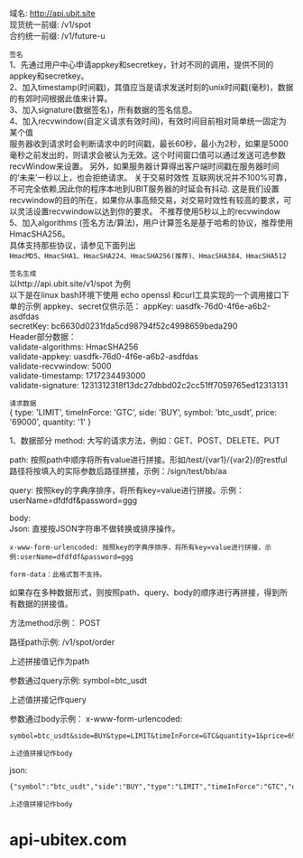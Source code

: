 域名:  http://api.ubit.site  
现货统一前缀: /v1/spot  
合约统一前缀: /v1/future-u  

`签名`  
1、先通过用户中心申请appkey和secretkey，针对不同的调用，提供不同的appkey和secretkey。  
2、加入timestamp(时间戳)，其值应当是请求发送时刻的unix时间戳(毫秒)，数据的有郊时间根据此值来计算。   
3、加入signature(数据签名)，所有数据的签名信息。  
4、加入recvwindow(自定义请求有效时间)，有效时间目前相对简单统一固定为某个值  
服务器收到请求时会判断请求中的时间戳，最长60秒，最小为2秒，如果是5000毫秒之前发出的，则请求会被认为无效。这个时间窗口值可以通过发送可选参数recvWindow来设置。 另外，如果服务器计算得出客户端时间戳在服务器时间的‘未来’一秒以上，也会拒绝请求。 关于交易时效性 互联网状况并不100%可靠，不可完全依赖,因此你的程序本地到UBIT服务器的时延会有抖动. 这是我们设置recvwindow的目的所在，如果你从事高频交易，对交易时效性有较高的要求，可以灵活设置recvwindow以达到你的要求。
不推荐使用5秒以上的recvwindow
5、加入algorithms (签名方法/算法)，用户计算签名是基于哈希的协议，推荐使用HmacSHA256。  
具体支持那些协议，请参见下面列出  
`HmacMD5、HmacSHA1、HmacSHA224、HmacSHA256(推荐)、HmacSHA384、HmacSHA512`

`签名生成`  
以http://api.ubit.site/v1/spot 为例  
以下是在linux bash环境下使用 echo openssl 和curl工具实现的一个调用接口下单的示例 appkey、secret仅供示范：
appKey: uasdfk-76d0-4f6e-a6b2-asdfdas  
secretKey: bc6630d0231fda5cd98794f52c4998659beda290  
Header部分数据：  
validate-algorithms: HmacSHA256  
validate-appkey: uasdfk-76d0-4f6e-a6b2-asdfdas  
validate-recvwindow: 5000  
validate-timestamp: 1717234493000  
validate-signature: 1231312318f13dc27dbbd02c2cc51ff7059765ed12313131  

`请求数据`  
       { type: 'LIMIT', timeInForce: 'GTC', side: 'BUY', symbol: 'btc_usdt', price: '69000', quantity: '1' }

1、数据部分
method: 大写的请求方法，例如：GET、POST、DELETE、PUT

path: 按照path中顺序将所有value进行拼接。形如/test/{var1}/{var2}/的restful路径将按填入的实际参数后路径拼接，示例：/sign/test/bb/aa

query: 按照key的字典序排序，将所有key=value进行拼接。示例：userName=dfdfdf&password=ggg

body:   
    Json: 直接按JSON字符串不做转换或排序操作。

    x-www-form-urlencoded: 按照key的字典序排序，将所有key=value进行拼接，示例:userName=dfdfdf&password=ggg　

    form-data：此格式暂不支持。

如果存在多种数据形式，则按照path、query、body的顺序进行再拼接，得到所有数据的拼接值。

方法method示例：
POST

路径path示例:
/v1/spot/order

上述拼接值记作为path

参数通过query示例:
symbol=btc_usdt

上述值拼接记作query

参数通过body示例：
x-www-form-urlencoded:
  
    symbol=btc_usdt&side=BUY&type=LIMIT&timeInForce=GTC&quantity=1&price=69000

    上述值拼接记作body

json:

    {"symbol":"btc_usdt","side":"BUY","type":"LIMIT","timeInForce":"GTC","quantity":1,"price":69000}

    上述值拼接记作body

# api-ubitex.com
